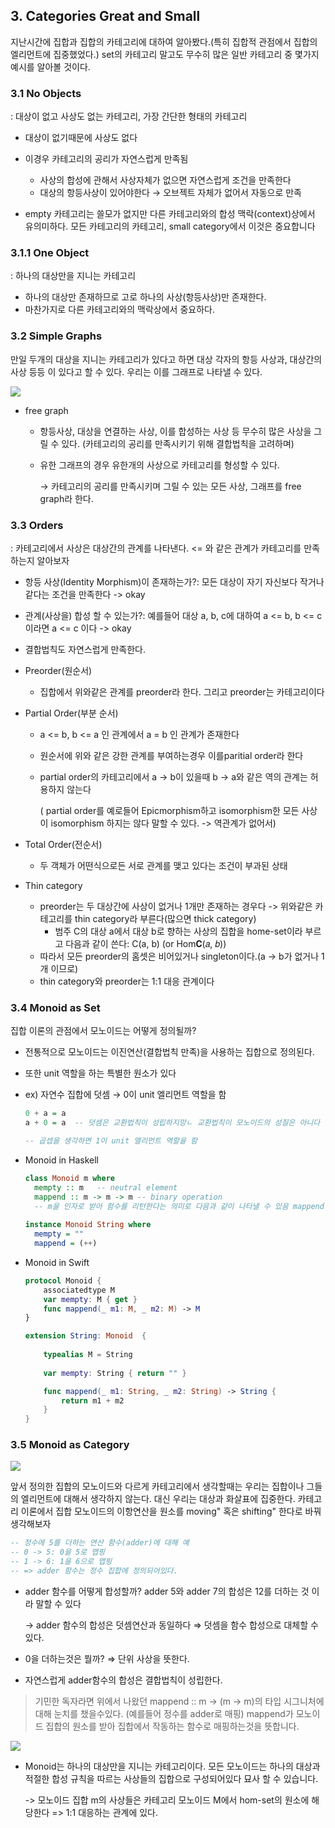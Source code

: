 ## 3. Categories Great and Small

지난시간에 집합과 집합의 카테고리에 대하여 알아봤다.(특히 집합적 관점에서 집합의 엘리먼트에 집중했었다.) set의 카테고리 말고도 무수히 많은 일반 카테고리 중 몇가지 예시를 알아볼 것이다.



### 3.1 No Objects

: 대상이 없고 사상도 없는 카테고리, 가장 간단한 형태의 카테고리

- 대상이 없기때문에 사상도 없다

- 이경우 카테고리의 공리가 자연스럽게 만족됨

  - 사상의 합성에 관해서 사상자체가 없으면 자연스럽게 조건을 만족한다
  - 대상의 항등사상이 있어야한다 → 오브젝트 자체가 없어서 자동으로 만족

- empty 카테고리는 쓸모가 없지만 다른 카테고리와의 합성 맥락(context)상에서 유의미하다. 모든 카테고리의 카테고리, small category에서 이것은 중요합니다

  

### 3.1.1 One Object

: 하나의 대상만을 지니는 카테고리

- 하나의 대상만 존재하므로 고로 하나의 사상(항등사상)만 존재한다.
- 마찬가지로 다른 카테고리와의 맥락상에서 중요하다.



### 3.2 Simple Graphs

만일 두개의 대상을 지니는 카테고리가 있다고 하면 대상 각자의 항등 사상과, 대상간의 사상 등등 이 있다고 할 수 있다. 우리는 이를 그래프로 나타낼 수 있다.

![](https://larzac.info/maths/categories/milewski/younotes1/img/graph2category.jpg)

- free graph

  - 항등사상, 대상을 연결하는 사상, 이를 합성하는 사상 등 무수히 많은 사상을 그릴 수 있다. (카테고리의 공리를 만족시키기 위해 결합법칙을 고려하며)

  - 유한 그래프의 경우 유한개의 사상으로 카테고리를 형성할 수 있다.

    → 카테고리의 공리를 만족시키며 그릴 수 있는 모든 사상, 그래프를  free graph라 한다.

  

### 3.3 Orders

: 카테고리에서 사상은 대상간의 관계를 나타낸다. <= 와 같은 관계가 카테고리를 만족하는지 알아보자

- 항등 사상(Identity Morphism)이 존재하는가?: 모든 대상이 자기 자신보다 작거나 같다는 조건을 만족한다 -> okay

- 관계(사상을) 합성 할 수 있는가?: 예를들어 대상 a, b, c에 대하여 a <= b, b <= c이라면 a <= c 이다 -> okay

- 결합법칙도 자연스럽게 만족한다.

- Preorder(원순서)

  - 집합에서 위와같은 관계를 preorder라 한다. 그리고 preorder는 카테고리이다

- Partial Order(부분 순서)

  - a <= b, b <= a 인 관계에서 a = b 인 관계가 존재한다

  - 원순서에 위와 같은  강한 관계를 부여하는경우 이를paritial order라 한다

  - partial order의 카테고리에서 a -> b이 있을때 b -> a와 같은 역의 관계는 허용하지 않는다

    ( partial order를 예로들어 Epicmorphism하고 isomorphism한 모든 사상이 isomorphism 하지는 않다 말할 수 있다. -> 역관계가 없어서)

- Total Order(전순서)

  - 두 객체가 어떤식으로든 서로 관계를 맺고 있다는 조건이 부과된 상태

 - Thin category
    - preorder는 두 대상간에 사상이 없거나 1개만 존재하는 경우다 -> 위와같은 카테고리를 thin category라 부른다(많으면 thick category)
       - 범주 C의 대상 a에서  대상 b로 향하는 사상의 집합을 home-set이라 부르고 다음과 같이 쓴다: C(a, b) (or Hom𝐂(𝑎, 𝑏))
   - 따라서 모든 preorder의 홈셋은 비어있거나 singleton이다.(a -> b가 없거나 1개 이므로)
   - thin category와 preorder는 1:1 대응 관계이다

### 3.4 Monoid as Set

집합 이론의 관점에서 모노이드는 어떻게 정의될까?

- 전통적으로 모노이드는 이진연산(결합법칙 만족)을 사용하는 집합으로 정의된다.

- 또한 unit 역할을 하는 특별한 원소가 있다

- ex) 자연수 집합에 덧셈 → 0이 unit 엘리먼트 역할을 함

  ```haskell
  0 + a = a
  a + 0 = a  -- 덧셈은 교환법칙이 성립하지망ㄴ 교환법칙이 모노이드의 성질은 아니다
  
  -- 곱셉을 생각하면 1이 unit 엘리먼트 역할을 함
  ```

- Monoid in Haskell

  ```haskell
  class Monoid m where
  	mempty :: m   -- neutral element
  	mappend :: m -> m -> m -- binary operation
  	-- m을 인자로 받아 함수를 리턴한다는 의미로 다음과 같이 나타낼 수 있음 mappend :: m -> (m -> m)
  	
  instance Monoid String where
  	mempty = ""
  	mappend = (++)
  ```

- Monoid in Swift

  ```swift
  protocol Monoid {
      associatedtype M
      var mempty: M { get }
      func mappend(_ m1: M, _ m2: M) -> M
  }
  
  extension String: Monoid  {
      
      typealias M = String
      
      var mempty: String { return "" }
  
      func mappend(_ m1: String, _ m2: String) -> String {
          return m1 + m2
      }
  }
  ```

### 3.5 Monoid as Category

![](https://larzac.info/maths/categories/milewski/younotes1/img/one-object-category.jpg)

앞서 정의한 집합의 모노이드와 다르게 카테고리에서 생각할때는 우리는 집합이나 그들의 엘리먼트에 대해서 생각하지 않는다. 대신 우리는 대상과 화살표에 집중한다. 카테고리 이론에서 집합 모노이드의 이항연산을 원소를 moving" 혹은 shifting" 한다로 바꿔 생각해보자

```haskell
-- 정수에 5를 더하는 연산 함수(adder)에 대해 예
-- 0 -> 5: 0을 5로 맵핑
-- 1 -> 6: 1을 6으로 맵핑
-- => adder 함수는 정수 집합에 정의되어있다.
```

- adder 함수를 어떻게 합성할까? adder 5와 adder 7의 합성은 12를 더하는 것 이라 말할 수 있다

  → adder 함수의 합성은 덧셈연산과 동일하다 ⇒ 덧셈을 함수 합성으로 대체할 수 있다.

- 0을 더하는것은 뭘까? ⇒ 단위 사상을 뜻한다.

- 자연스럽게 adder함수의 합성은 결합법칙이 성립한다.

> 기민한 독자라면 위에서 나왔던 mappend :: m -> (m -> m)의 타입 시그니처에 대해 눈치를 챘을수있다. (예를들어 정수를 adder로 매핑) mappend가 모노이드 집합의 원소를 받아 집합에서 작동하는 함수로 매핑하는것을 뜻합니다.

![](https://bartoszmilewski.files.wordpress.com/2014/12/monoidhomset.jpg?w=300&h=197)

- Monoid는 하나의 대상만을 지니는 카테고리이다. 모든 모노이드는 하나의 대상과 적절한 합성 규칙을 따르는 사상들의 집합으로 구성되어있다 묘사 할 수 있습니다.

  -> 모노이드 집합 m의 사상들은 카테고리 모노이드 M에서 hom-set의 원소에 해당한다 => 1:1 대응하는 관계에 있다.

